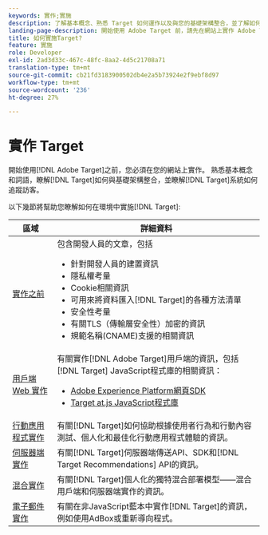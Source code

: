 ```yaml
---
keywords: 實作;實施
description: 了解基本概念、熟悉 Target 如何運作以及與您的基礎架構整合，並了解如何追蹤訪客。
landing-page-description: 開始使用 Adobe Target 前，請先在網站上實作 Adobe Target，了解基本概念和術語，並熟悉 Target 的操作方式。
title: 如何實施Target?
feature: 實施
role: Developer
exl-id: 2ad3d33c-467c-48fc-8aa2-4d5c21708a71
translation-type: tm+mt
source-git-commit: cb21fd3183900502db4e2a5b73924e2f9ebf8d97
workflow-type: tm+mt
source-wordcount: '236'
ht-degree: 27%

---
```


# 實作 Target

開始使用[!DNL Adobe Target]之前，您必須在您的網站上實作。 熟悉基本概念和詞語，瞭解[!DNL Target]如何與基礎架構整合，並瞭解[!DNL Target]系統如何追蹤訪客。

以下幾節將幫助您瞭解如何在環境中實施[!DNL Target]:

| 區域 | 詳細資料 |
| --- | --- |
| [實作之前](c-considerations-before-you-implement-target/considerations-before-you-implement-target.md) | 包含開發人員的文章，包括<ul><li>針對開發人員的建置資訊</li><li>隱私權考量</li><li>Cookie相關資訊<li>可用來將資料匯入[!DNL Target]的各種方法清單</li><li>安全性考量</li><li>有關TLS（傳輸層安全性）加密的資訊</li><li>規範名稱(CNAME)支援的相關資訊</li></ul> |
| [用戶端 Web 實作](/help/c-implementing-target/c-implementing-target-for-client-side-web/implement-target-for-client-side-web.md) | 有關實作[!DNL Adobe Target]用戶端的資訊，包括[!DNL Target] JavaScript程式庫的相關資訊：<ul><li>[Adobe Experience Platform網頁SDK](/help/c-implementing-target/c-implementing-target-for-client-side-web/aep-web-sdk.md)</li><li>[Target at.js JavaScript程式庫](/help/c-implementing-target/c-implementing-target-for-client-side-web/c-how-atjs-works/how-atjs-works.md)</li></ul> |
| [行動應用程式實作](/help/c-target-mobile-app/target-mobile-app.md) | 有關[!DNL Target]如何協助根據使用者行為和行動內容測試、個人化和最佳化行動應用程式體驗的資訊。 |
| [伺服器端實作](/help/c-implementing-target/c-api-and-sdk-overview/api-and-sdk-overview.md) | 有關[!DNL Target]伺服器端傳送API、SDK和[!DNL Target Recommendations] API的資訊。 |
| [混合實作](/help/c-implementing-target/hybrid-implementation.md) | 有關[!DNL Target]個人化的獨特混合部署模型——混合用戶端和伺服器端實作的資訊。 |
| [電子郵件實作](c-non-javascript-based-implementation/non-javascript-based-implementation.md) | 有關在非JavaScript藍本中實作[!DNL Target]的資訊，例如使用AdBox或重新導向程式。 |
